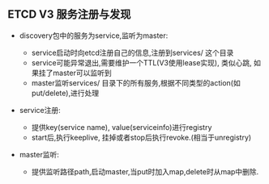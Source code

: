 ## ETCD V3 服务注册与发现  

- discovery包中的服务为service,监听为master:    
    * service启动时向etcd注册自己的信息,注册到services/  这个目录      
    * service可能异常退出,需要维护一个TTL(V3使用lease实现), 类似心跳, 如果挂了master可以监听到    
    * master监听services/ 目录下的所有服务,根据不同类型的action(如put/delete),进行处理  

- service注册:  
    * 提供key(service name), value(serviceinfo)进行registry      
    * start后,执行keeplive, 挂掉或者stop后执行revoke.(相当于unregistry)      

- master监听:  
    * 提供监听路径path,启动master,当put时加入map,delete时从map中删除.    
